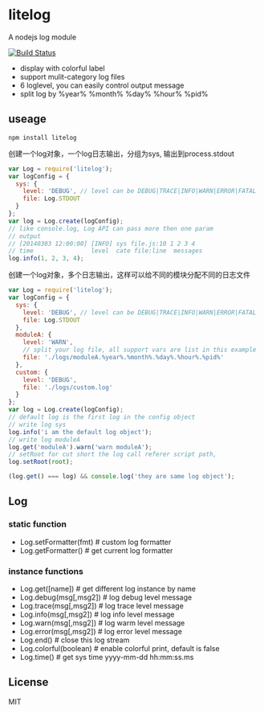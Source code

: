 litelog
=======

A nodejs log module

[![Build Status](https://travis-ci.org/fishbar/litelog.svg?branch=master)](https://travis-ci.org/fishbar/litelog)

* display with colorful label
* support mulit-category log files
* 6 loglevel, you can easily control output message
* split log by %year% %month% %day% %hour% %pid%

## useage

```shell
npm install litelog
```

创建一个log对象，一个log日志输出，分组为sys, 输出到process.stdout
```js
var Log = require('litelog');
var logConfig = {
  sys: {
    level: 'DEBUG', // level can be DEBUG|TRACE|INFO|WARN|ERROR|FATAL
    file: Log.STDOUT
  }
};
var log = Log.create(logConfig);
// like console.log, Log API can pass more then one param
// output
// [20140303 12:00:00] [INFO] sys file.js:10 1 2 3 4
// time                level  cate file:line  messages
log.info(1, 2, 3, 4);
```

创建一个log对象，多个日志输出，这样可以给不同的模块分配不同的日志文件
```js
var Log = require('litelog');
var logConfig = {
  sys: {
    level: 'DEBUG', // level can be DEBUG|TRACE|INFO|WARN|ERROR|FATAL
    file: Log.STDOUT
  },
  moduleA: {
    level: 'WARN',
    // split your log file, all support vars are list in this example
    file: './logs/moduleA.%year%.%month%.%day%.%hour%.%pid%'
  },
  custom: {
    level: 'DEBUG',
    file: './logs/custom.log'
  }
};
var log = Log.create(logConfig);
// default log is the first log in the config object
// write log sys
log.info('i am the default log object');
// write log moduleA
log.get('moduleA').warn('warn moduleA');
// setRoot for cut short the log call referer script path,
log.setRoot(root);

(log.get() === log) && console.log('they are same log object');
```

## <class> Log

### static function

* Log.setFormatter(fmt<Function>)  # custom log formatter
* Log.getFormatter()               # get current log formatter

### instance functions

* Log.get([name])         # get different log instance by name
* Log.debug(msg[,msg2])   # log debug level message
* Log.trace(msg[,msg2])   # log trace level message
* Log.info(msg[,msg2])    # log info level message
* Log.warn(msg[,msg2])    # log warm level message
* Log.error(msg[,msg2])   # log error level message
* Log.end()               # close this log stream
* Log.colorful(boolean)   # enable colorful print, default is false
* Log.time()              # get sys time  yyyy-mm-dd hh:mm:ss.ms

## License

  MIT
